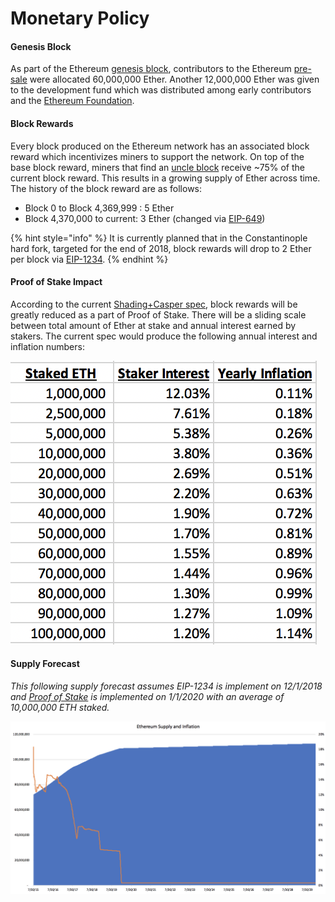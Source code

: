 # Monetary Policy

#### Genesis Block

As part of the Ethereum [genesis block](../key-concepts/genesis-block.md), contributors to the Ethereum [pre-sale]() were allocated 60,000,000 Ether. Another 12,000,000 Ether was given to the development fund which was distributed among early contributors and the [Ethereum Foundation](../key-concepts/ethereum-foundation.md).

#### Block Rewards

Every block produced on the Ethereum network has an associated block reward which incentivizes miners to support the network. On top of the base block reward, miners that find an [uncle block](../key-concepts/uncle-block.md) receive ~75% of the current block reward. This results in a growing supply of Ether across time. The history of the block reward are as follows:

* Block 0 to Block 4,369,999 : 5 Ether
* Block 4,370,000 to current: 3 Ether \(changed via [EIP-649](https://github.com/ethereum/EIPs/blob/master/EIPS/eip-649.md)\)

{% hint style="info" %}
It is currently planned that in the Constantinople hard fork, targeted for the end of 2018, block rewards will drop to 2 Ether per block via [EIP-1234](https://github.com/ethereum/EIPs/blob/master/EIPS/eip-1234.md).
{% endhint %}

#### Proof of Stake Impact

According to the current [Shading+Casper spec](https://notes.ethereum.org/s/Syj3QZSxm), block rewards will be greatly reduced as a part of Proof of Stake. There will be a sliding scale between total amount of Ether at stake and annual interest earned by stakers. The current spec would produce the following annual interest and inflation numbers:

![](../../.gitbook/assets/shasper_issuance.png)

#### Supply Forecast

_This following supply forecast assumes EIP-1234 is implement on 12/1/2018 and_ [_Proof of Stake_](../../roadmap/layer-2-scaling/) _is implemented on 1/1/2020 with an average of 10,000,000 ETH staked._

![](../../.gitbook/assets/eth_supply.png)



